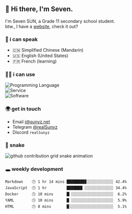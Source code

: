 <!-- DO NOT FORGET TO PULL BEFORE PUSHING -->
## 👋 Hi there, I'm Seven.

I'm Seven SUN, a Grade 11 secondary school student.  
btw., I have a [website](https://sunyz.net), check it out?

### 💬 i can speak

* 🇨🇳 Simplified Chinese (Mandarin)  
* 🇺🇸 English (United States)  
* 🇫🇷 French (learning)

### 👩‍💻 i can use

![Programming Language](https://skillicons.dev/icons?i=cpp,html,python,nodejs,nextjs,tailwind,bash,latex,md)  
![Service](https://skillicons.dev/icons?i=docker,git,nginx,cloudflare,workers,github,linux,vercel,mysql)  
![Software](https://skillicons.dev/icons?i=ai,pr,ps,xd,figma,vim,vscode,pycharm,clion)

### 🌍 get in touch

* Email <i@sunyz.net>
* Telegram [@realSunyz](https://t.me/realSunyz)
* Discord `realSunyz`

### 🐍 snake
<picture>
  <source media="(prefers-color-scheme: dark)" srcset="https://raw.githubusercontent.com/realSunyz/realSunyz/main/snake/snake-dark.svg" />
  <source media="(prefers-color-scheme: light)" srcset="https://raw.githubusercontent.com/realSunyz/realSunyz/main/snake/snake.svg" />
  <img alt="github contribution grid snake animation" src="github-snake.svg" />
</picture>

### 🕳️ weekly development
<!-- waka-box start -->
```text
Markdown    🕓 1 hr 14 mins ████████▉░░░░░░░░░░░░ 42.4%
JavaScript  🕓 1 hr         ███████▏░░░░░░░░░░░░░ 34.4%
Docker      🕓 10 mins      █▎░░░░░░░░░░░░░░░░░░░  6.2%
YAML        🕓 10 mins      █▏░░░░░░░░░░░░░░░░░░░  5.9%
HTML        🕓 8 mins       █░░░░░░░░░░░░░░░░░░░░  5.1%
```
<!-- Powered by https://github.com/realSunyz/waka-box-go . -->
<!-- waka-box end -->